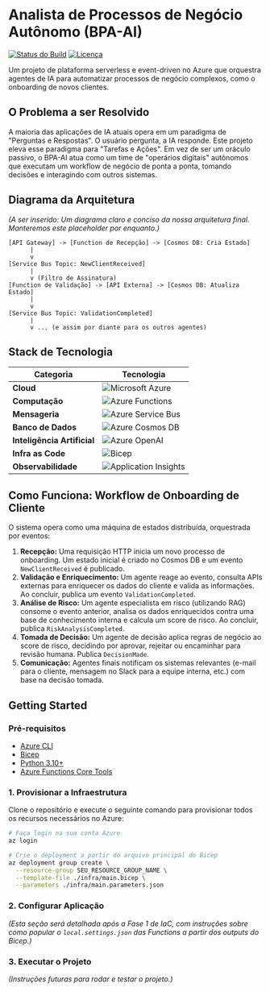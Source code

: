 # Analista de Processos de Negócio Autônomo (BPA-AI)

[![Status do Build](https://img.shields.io/badge/build-pending-yellow)](https://github.com/SEU_USUARIO/SEU_REPOSITORIO/actions)
[![Licença](https://img.shields.io/badge/license-MIT-blue)](LICENSE)

Um projeto de plataforma serverless e event-driven no Azure que orquestra agentes de IA para automatizar processos de negócio complexos, como o onboarding de novos clientes.

## O Problema a ser Resolvido

A maioria das aplicações de IA atuais opera em um paradigma de "Perguntas e Respostas". O usuário pergunta, a IA responde. Este projeto eleva esse paradigma para "Tarefas e Ações". Em vez de ser um oráculo passivo, o BPA-AI atua como um time de "operários digitais" autônomos que executam um workflow de negócio de ponta a ponta, tomando decisões e interagindo com outros sistemas.

## Diagrama da Arquitetura

*(A ser inserido: Um diagrama claro e conciso da nossa arquitetura final. Manteremos este placeholder por enquanto.)*

```
[API Gateway] -> [Function de Recepção] -> [Cosmos DB: Cria Estado]
      |
      v
[Service Bus Topic: NewClientReceived]
      |
      v (Filtro de Assinatura)
[Function de Validação] -> [API Externa] -> [Cosmos DB: Atualiza Estado]
      |
      v
[Service Bus Topic: ValidationCompleted]
      |
      v ... (e assim por diante para os outros agentes)
```

## Stack de Tecnologia

| Categoria           | Tecnologia                                                                                             |
| ------------------- | ------------------------------------------------------------------------------------------------------ |
| **Cloud**           | ![Microsoft Azure](https://img.shields.io/badge/Microsoft_Azure-0078D4?style=for-the-badge&logo=microsoft-azure&logoColor=white) |
| **Computação**      | ![Azure Functions](https://img.shields.io/badge/Azure_Functions-0078D4?style=for-the-badge&logo=azure-functions&logoColor=white) |
| **Mensageria**      | ![Azure Service Bus](https://img.shields.io/badge/Service_Bus-0078D4?style=for-the-badge&logo=microsoft-azure&logoColor=white)     |
| **Banco de Dados**  | ![Azure Cosmos DB](https://img.shields.io/badge/Cosmos_DB-0078D4?style=for-the-badge&logo=azure-cosmos-db&logoColor=white)       |
| **Inteligência Artificial** | ![Azure OpenAI](https://img.shields.io/badge/Azure_OpenAI-0078D4?style=for-the-badge&logo=openai&logoColor=white)            |
| **Infra as Code**   | ![Bicep](https://img.shields.io/badge/Bicep-0078D4?style=for-the-badge&logo=bicep&logoColor=white)                   |
| **Observabilidade** | ![Application Insights](https://img.shields.io/badge/App_Insights-0078D4?style=for-the-badge&logo=microsoft-azure&logoColor=white) |


## Como Funciona: Workflow de Onboarding de Cliente

O sistema opera como uma máquina de estados distribuída, orquestrada por eventos:

1.  **Recepção:** Uma requisição HTTP inicia um novo processo de onboarding. Um estado inicial é criado no Cosmos DB e um evento `NewClientReceived` é publicado.
2.  **Validação e Enriquecimento:** Um agente reage ao evento, consulta APIs externas para enriquecer os dados do cliente e valida as informações. Ao concluir, publica um evento `ValidationCompleted`.
3.  **Análise de Risco:** Um agente especialista em risco (utilizando RAG) consome o evento anterior, analisa os dados enriquecidos contra uma base de conhecimento interna e calcula um score de risco. Ao concluir, publica `RiskAnalysisCompleted`.
4.  **Tomada de Decisão:** Um agente de decisão aplica regras de negócio ao score de risco, decidindo por aprovar, rejeitar ou encaminhar para revisão humana. Publica `DecisionMade`.
5.  **Comunicação:** Agentes finais notificam os sistemas relevantes (e-mail para o cliente, mensagem no Slack para a equipe interna, etc.) com base na decisão tomada.

## Getting Started

### Pré-requisitos

- [Azure CLI](https://docs.microsoft.com/en-us/cli/azure/install-azure-cli)
- [Bicep](https://docs.microsoft.com/en-us/azure/azure-resource-manager/bicep/install)
- [Python 3.10+](https://www.python.org/downloads/)
- [Azure Functions Core Tools](https://docs.microsoft.com/azure/azure-functions/functions-run-local)

### 1. Provisionar a Infraestrutura

Clone o repositório e execute o seguinte comando para provisionar todos os recursos necessários no Azure:

```bash
# Faça login na sua conta Azure
az login

# Crie o deployment a partir do arquivo principal do Bicep
az deployment group create \
  --resource-group SEU_RESOURCE_GROUP_NAME \
  --template-file ./infra/main.bicep \
  --parameters ./infra/main.parameters.json
```

### 2. Configurar Aplicação

*(Esta seção será detalhada após a Fase 1 de IaC, com instruções sobre como popular o `local.settings.json` das Functions a partir dos outputs do Bicep.)*

### 3. Executar o Projeto

*(Instruções futuras para rodar e testar o projeto.)*
